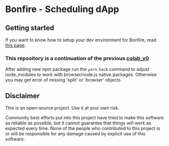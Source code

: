 # Bonfire - Scheduling dApp



## Getting started

If you want to know how to setup your dev environment for Bonfire, read [this page](https://abrupt-marquis-dae.notion.site/Documentation-d0fbcbad2aeb45868581bbc326f8bcbe).

### This repository is a continuation of the previous [colab_v0](https://github.com/gimbalabs/colab_v0)

After adding new npm package run the `yarn hack` command to adjust node_modules to work 
with browser/node.js native packages. Otherwise you may get error of missing 'split' or 'browser' objects.

## Disclaimer

This is an open-source project. Use it at your own risk. 

Community best efforts put into this project have tried to make this software as reliable as possible,
but it cannot guarantee that things will work as expected every time. None of the people who contributed to 
this project is or will be responsible for any damage caused by explicit use of this software. 
